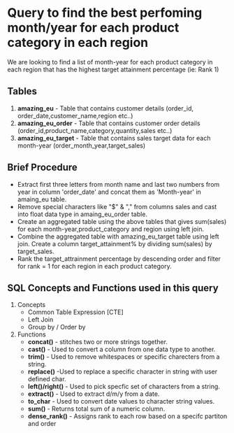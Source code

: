 # Query to find the best perfoming month/year for each product category in each region
We are looking to find a list of month-year for each product category in each region that has the highest target attainment percentage (ie: Rank 1)
## Tables
1. **amazing_eu** - Table that contains customer details (order_id, order_date,customer_name,region etc..)
2. **amazing_eu_order** - Table that contains customer order details (order_id,product_name,category,quantity,sales etc..)
3. **amazing_eu_target** - Table that contains sales target data for each month-year (order_month_year,target_sales)

## Brief Procedure
- Extract first three letters from month name and last two numbers from year in column 'order_date' and concat them as 'Month-year' in amaing_eu table.
- Remove special characters like "$" & "," from columns sales and cast into float data type in amaing_eu_order table.
- Create an aggregated table using the above tables that gives sum(sales) for each month-year,product_category and region using left join.
- Combine the aggregated table with amazing_eu_target table using left join. Create a column target_attainment% by dividing sum(sales) by target_sales.
- Rank the target_attrainment percentage by descending order and filter for rank = 1 for each region in each product category.

## SQL Concepts and Functions used in this query
1. Concepts
     - Common Table Expression [CTE]
     - Left Join
     - Group by / Order by
2. Functions
     - **concat()** - stitches two or more strings together.
     - **cast()** - Used to convert a column from one data type to another.
     - **trim()** - Used to remove whitespaces or specific charecters from a string.
     - **replace()**  -Used to replace a specific character in string with user defined char.
     - **left()/right()** - Used to pick specfic set of characters from a string.
     - **extract()** - Used to extract d/m/y from a date.
     - **to_char** - Used to convert date values to character string values.
     - **sum()** - Returns total sum of a numeric column.
     - **dense_rank()** - Assigns rank to each row based on a specifc partiton and order
		 
		 
